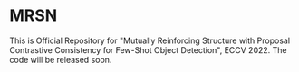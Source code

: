 # MRSN
This is Official Repository for "Mutually Reinforcing Structure with Proposal Contrastive Consistency for Few-Shot Object Detection", ECCV 2022.
The code will be released soon.
